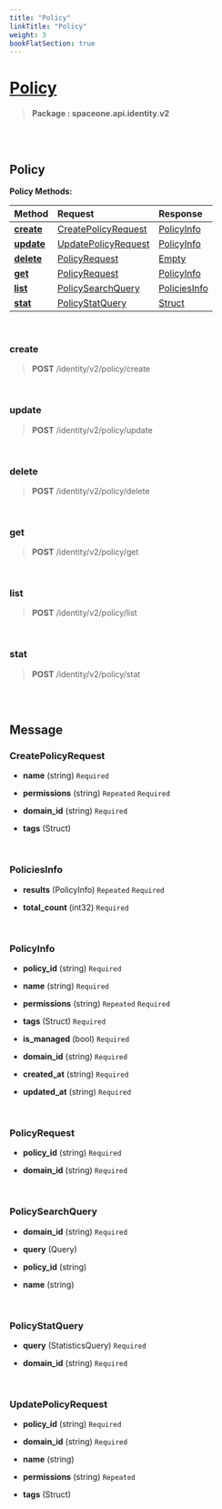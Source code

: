 ```yaml
---
title: "Policy"
linkTitle: "Policy"
weight: 3
bookFlatSection: true
---
```

# [Policy](#Policy)



>  **Package : spaceone.api.identity.v2**

<br>
<br>

## Policy





**Policy Methods:**


| Method | Request | Response |
| :----- | :-------- | :-------- |
| [**create**](./Policy#create) | [CreatePolicyRequest](Policy#createpolicyrequest) | [PolicyInfo](Policy#policyinfo) |
| [**update**](./Policy#update) | [UpdatePolicyRequest](Policy#updatepolicyrequest) | [PolicyInfo](Policy#policyinfo) |
| [**delete**](./Policy#delete) | [PolicyRequest](Policy#policyrequest) | [Empty](Policy#empty) |
| [**get**](./Policy#get) | [PolicyRequest](Policy#policyrequest) | [PolicyInfo](Policy#policyinfo) |
| [**list**](./Policy#list) | [PolicySearchQuery](Policy#policysearchquery) | [PoliciesInfo](Policy#policiesinfo) |
| [**stat**](./Policy#stat) | [PolicyStatQuery](Policy#policystatquery) | [Struct](Policy#struct) |



    
<br>

### create





> **POST** /identity/v2/policy/create
>






    
<br>

### update





> **POST** /identity/v2/policy/update
>






    
<br>

### delete





> **POST** /identity/v2/policy/delete
>






    
<br>

### get





> **POST** /identity/v2/policy/get
>






    
<br>

### list





> **POST** /identity/v2/policy/list
>






    
<br>

### stat





> **POST** /identity/v2/policy/stat
>






    


<br>
<br>

## Message



### CreatePolicyRequest
* **name** (string)   `Required` 

    
* **permissions** (string)  `Repeated`    `Required` 

    
* **domain_id** (string)   `Required` 

    
* **tags** (Struct)  

    <br>

### PoliciesInfo
* **results** (PolicyInfo)  `Repeated`    `Required` 

    
* **total_count** (int32)   `Required` 

    <br>

### PolicyInfo
* **policy_id** (string)   `Required` 

    
* **name** (string)   `Required` 

    
* **permissions** (string)  `Repeated`    `Required` 

    
* **tags** (Struct)   `Required` 

    
* **is_managed** (bool)   `Required` 

    
* **domain_id** (string)   `Required` 

    
* **created_at** (string)   `Required` 

    
* **updated_at** (string)   `Required` 

    <br>

### PolicyRequest
* **policy_id** (string)   `Required` 

    
* **domain_id** (string)   `Required` 

    <br>

### PolicySearchQuery
* **domain_id** (string)   `Required` 

    
* **query** (Query)  

    
* **policy_id** (string)  

    
* **name** (string)  

    <br>

### PolicyStatQuery
* **query** (StatisticsQuery)   `Required` 

    
* **domain_id** (string)   `Required` 

    <br>

### UpdatePolicyRequest
* **policy_id** (string)   `Required` 

    
* **domain_id** (string)   `Required` 

    
* **name** (string)  

    
* **permissions** (string)  `Repeated`   

    
* **tags** (Struct)  

    <br>
